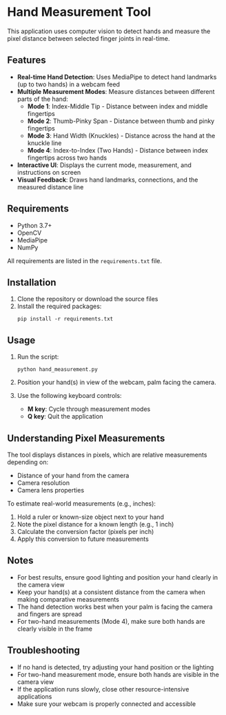 # Hand Measurement Tool

This application uses computer vision to detect hands and measure the pixel distance between selected finger joints in real-time.

## Features

- **Real-time Hand Detection**: Uses MediaPipe to detect hand landmarks (up to two hands) in a webcam feed
- **Multiple Measurement Modes**: Measure distances between different parts of the hand:
  - **Mode 1**: Index-Middle Tip - Distance between index and middle fingertips
  - **Mode 2**: Thumb-Pinky Span - Distance between thumb and pinky fingertips
  - **Mode 3**: Hand Width (Knuckles) - Distance across the hand at the knuckle line
  - **Mode 4**: Index-to-Index (Two Hands) - Distance between index fingertips across two hands
- **Interactive UI**: Displays the current mode, measurement, and instructions on screen
- **Visual Feedback**: Draws hand landmarks, connections, and the measured distance line

## Requirements

- Python 3.7+
- OpenCV
- MediaPipe
- NumPy

All requirements are listed in the `requirements.txt` file.

## Installation

1. Clone the repository or download the source files
2. Install the required packages:
   ```
   pip install -r requirements.txt
   ```

## Usage

1. Run the script:
   ```
   python hand_measurement.py
   ```

2. Position your hand(s) in view of the webcam, palm facing the camera.

3. Use the following keyboard controls:
   - **M key**: Cycle through measurement modes
   - **Q key**: Quit the application

## Understanding Pixel Measurements

The tool displays distances in pixels, which are relative measurements depending on:
- Distance of your hand from the camera
- Camera resolution
- Camera lens properties

To estimate real-world measurements (e.g., inches):
1. Hold a ruler or known-size object next to your hand
2. Note the pixel distance for a known length (e.g., 1 inch)
3. Calculate the conversion factor (pixels per inch)
4. Apply this conversion to future measurements

## Notes

- For best results, ensure good lighting and position your hand clearly in the camera view
- Keep your hand(s) at a consistent distance from the camera when making comparative measurements
- The hand detection works best when your palm is facing the camera and fingers are spread
- For two-hand measurements (Mode 4), make sure both hands are clearly visible in the frame

## Troubleshooting

- If no hand is detected, try adjusting your hand position or the lighting
- For two-hand measurement mode, ensure both hands are visible in the camera view
- If the application runs slowly, close other resource-intensive applications
- Make sure your webcam is properly connected and accessible